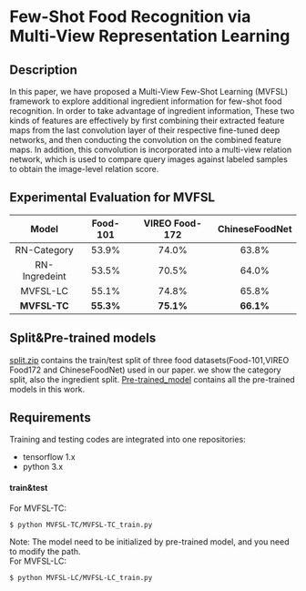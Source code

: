   Few-Shot Food Recognition via Multi-View Representation Learning
====
  Description
--
  In this paper, we have proposed a Multi-View Few-Shot Learning (MVFSL) framework to explore additional ingredient information for few-shot food recognition. In order to take advantage of ingredient information, These two kinds of features are effectively by first combining their extracted feature maps from the last convolution layer of their respective fine-tuned deep networks, and then conducting the convolution on the combined feature maps. In addition, this convolution is incorporated into a multi-view relation network, which is used to compare query images against labeled samples to obtain the image-level relation score.

Experimental Evaluation for  MVFSL
--
Model| Food-101| VIREO Food-172|ChineseFoodNet
:-----:|:-----:|:-----:|:----------:|
RN-Category | 53.9%|74.0%| 63.8%| 
RN-Ingredeint| 53.5%|70.5%|64.0%|
MVFSL-LC|55.1%|74.8%|65.8%|
**MVFSL-TC**|**55.3%**|**75.1%**|**66.1%**|
## Split&Pre-trained models
[split.zip](https://www.baidu.com/)  contains the train/test split of three food datasets(Food-101,VIREO Food172 and ChineseFoodNet) used in our paper. we show the category split, also the ingredient split. 
[Pre-trained_model](https://www.baidu.com/) contains all the pre-trained models in this work.
## Requirements
Training and testing codes are integrated into one repositories:
- tensorflow 1.x
- python 3.x
#### train&test
For MVFSL-TC:
```
$ python MVFSL-TC/MVFSL-TC_train.py
```
Note: The model need to be initialized by pre-trained model, and you need to modify the path.  
For MVFSL-LC:
```
$ python MVFSL-LC/MVFSL-LC_train.py
```
